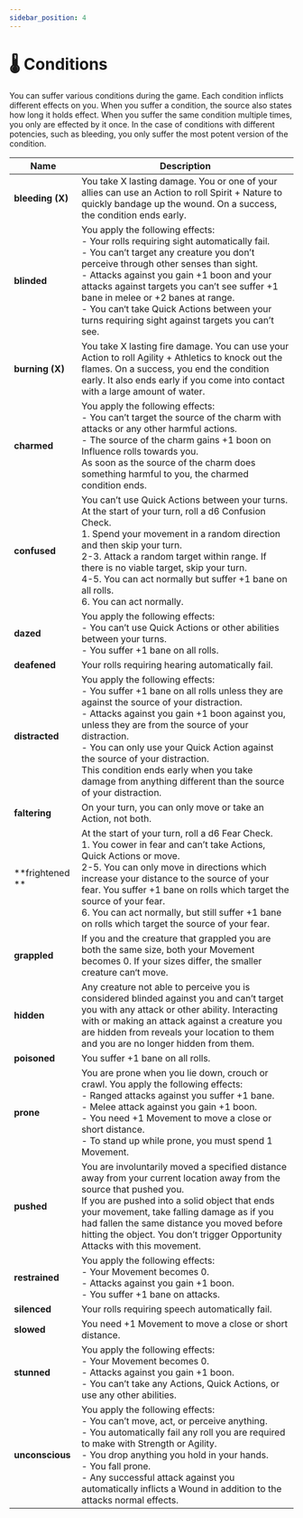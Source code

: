 ```yaml
---
sidebar_position: 4
---
```


# 🌡️ Conditions

You can suffer various conditions during the game. Each condition inflicts different effects on you. When you suffer a condition, the source also states how long it holds effect. When you suffer the same condition multiple times, you only are effected by it once. In the case of conditions with different potencies, such as bleeding, you only suffer the most potent version of the condition.

 **Name** | **Description** 
---|---
 **bleeding (X)** | You take X lasting damage. You or one of your allies can use an Action to roll Spirit + Nature to quickly bandage up the wound. On a success, the condition ends early. 
 **blinded** | You apply the following effects:<br />- Your rolls requiring sight automatically fail.<br />- You can’t target any creature you don’t perceive through other senses than sight.<br />- Attacks against you gain +1 boon and your attacks against targets you can’t see suffer +1 bane in melee or +2 banes at range.<br />- You can‘t take Quick Actions between your turns requiring sight against targets you can’t see. 
 **burning (X)** | You take X lasting fire damage. You can use your Action to roll Agility + Athletics to knock out the flames. On a success, you end the condition early. It also ends early if you come into contact with a large amount of water. 
 **charmed** | You apply the following effects:<br />- You can’t target the source of the charm with attacks or any other harmful actions.<br />- The source of the charm gains +1 boon on Influence rolls towards you.<br />As soon as the source of the charm does something harmful to you, the charmed condition ends. 
 **confused** | You can’t use Quick Actions between your turns. At the start of your turn, roll a d6 Confusion Check.<br />1. Spend your movement in a random direction and then skip your turn.<br />2-3. Attack a random target within range. If there is no viable target, skip your turn.<br />4-5. You can act normally but suffer +1 bane on all rolls.<br />6. You can act normally. 
 **dazed** | You apply the following effects:<br />- You can’t use Quick Actions or other abilities between your turns.<br />- You suffer +1 bane on all rolls. 
 **deafened** | Your rolls requiring hearing automatically fail. 
 **distracted** | You apply the following effects:<br />- You suffer +1 bane on all rolls unless they are against the source of your distraction.<br />- Attacks against you gain +1 boon against you, unless they are from the source of your distraction.<br />- You can only use your Quick Action against the source of your distraction.<br />This condition ends early when you take damage from anything different than the source of your distraction. 
 **faltering** | On your turn, you can only move or take an Action, not both. 
 **frightened ** | At the start of your turn, roll a d6 Fear Check.<br />1. You cower in fear and can’t take Actions, Quick Actions or move.<br />2-5. You can only move in directions which increase your distance to the source of your fear. You suffer +1 bane on rolls which target the source of your fear.<br />6. You can act normally, but still suffer +1 bane on rolls which target the source of your fear. 
 **grappled** | If you and the creature that grappled you are both the same size, both your Movement becomes 0. If your sizes differ, the smaller creature can‘t move.  
 **hidden** | Any creature not able to perceive you is considered blinded against you and can’t target you with any attack or other ability. Interacting with or making an attack against a creature you are hidden from reveals your location to them and you are no longer hidden from them. 
 **poisoned** | You suffer +1 bane on all rolls. 
 **prone** | You are prone when you lie down, crouch or crawl. You apply the following effects:<br />- Ranged attacks against you suffer +1 bane.<br />- Melee attack against you gain +1 boon.<br />- You need +1 Movement to move a close or short distance.<br />- To stand up while prone, you must spend 1 Movement. 
 **pushed** | You are involuntarily moved a specified distance away from your current location away from the source that pushed you. <br />If you are pushed into a solid object that ends your movement, take falling damage as if you had fallen the same distance you moved before hitting the object. You don’t trigger Opportunity Attacks with this movement. 
 **restrained** | You apply the following effects:<br />- Your Movement becomes 0.<br />- Attacks against you gain +1 boon.<br />- You suffer +1 bane on attacks. 
 **silenced** | Your rolls requiring speech automatically fail. 
 **slowed** | You need +1 Movement to move a close or short distance. 
 **stunned** | You apply the following effects:<br />- Your Movement becomes 0.<br />- Attacks against you gain +1 boon.<br />- You can’t take any Actions, Quick Actions, or use any other abilities. 
 **unconscious** | You apply the following effects:<br />- You can’t move, act, or perceive anything.<br />- You automatically fail any roll you are required to make with Strength or Agility.<br />- You drop anything you hold in your hands.<br />- You fall prone.<br />- Any successful attack against you automatically inflicts a Wound in addition to the attacks normal effects. 
